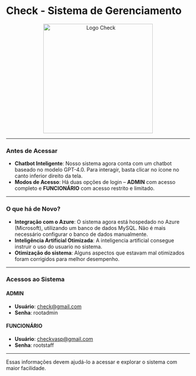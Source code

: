 # **Check - Sistema de Gerenciamento**  

<p align="center">
  <img src="https://i.ibb.co/sgvq4QZ/logo.png" alt="Logo Check" width="300"/>
</p>

---

### **Antes de Acessar**

- **Chatbot Inteligente**: Nosso sistema agora conta com um chatbot baseado no modelo GPT-4.0. Para interagir, basta clicar no ícone no canto inferior direito da tela.
- **Modos de Acesso**: Há duas opções de login – **ADMIN** com acesso completo e **FUNCIONÁRIO** com acesso restrito e limitado.

---

### **O que há de Novo?**

- **Integração com o Azure**: O sistema agora está hospedado no Azure (Microsoft), utilizando um banco de dados MySQL. Não é mais necessário configurar o banco de dados manualmente.
- **Inteligência Artificial Otimizada**: A inteligencia artificial consegue instruir o uso do usuario no sistema.
- **Otimização do sistema**: Alguns aspectos que estavam mal otimizados foram corrigidos para melhor desempenho.
---

### **Acessos ao Sistema**

#### **ADMIN**
- **Usuário**: check@gmail.com  
- **Senha**: rootadmin

#### **FUNCIONÁRIO**
- **Usuário**: checkvasp@gmail.com  
- **Senha**: rootstaff

---

Essas informações devem ajudá-lo a acessar e explorar o sistema com maior facilidade.
